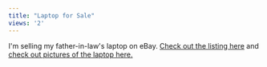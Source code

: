 ```yaml
---
title: "Laptop for Sale"
views: '2'
---
```

<p>I'm selling my father-in-law's laptop on eBay.  <a href="http://cgi.ebay.ca/ws/eBayISAPI.dll?ViewItem&amp;item=3478777605">Check out the listing here</a> and <a href="http://www.oatways.com/ebay/">check out pictures of the laptop here.</a></p>
